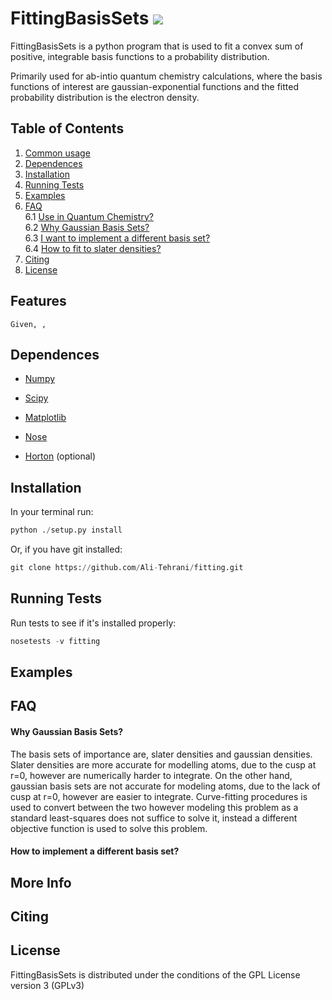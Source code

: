 FittingBasisSets <a href='https://docs.python.org/3.5/'><img src='https://img.shields.io/badge/python-3.5-blue.svg'></a>
===================

FittingBasisSets is a python program that is used to fit a convex sum of 
positive, integrable basis functions to a probability distribution. 

Primarily used for ab-intio quantum chemistry calculations, where the basis functions of 
interest are gaussian-exponential functions and the fitted probability 
distribution is the electron density.

## Table of Contents
1. [Common usage](#commonusage)
2. [Dependences](#dependences)
3. [Installation](#installation)
4. [Running Tests](#runningtests)
5. [Examples](#examples)
6. [FAQ](#faq)  
    6.1 [Use in Quantum Chemistry?](#use-in-quantum-chemistry?)  
    6.2 [Why Gaussian Basis Sets?](#why-gaussian-basis-sets?)  
    6.3 [I want to implement a different basis set?](#how-to-implement-a-different-basis-set?)  
    6.4 [How to fit to slater densities?](#how-to-fit-to-slater-densities?)
7. [Citing](#citing)
8. [License](#license)


## Features 
    Given, ,

## Dependences 
* [Numpy](http://www.numpy.org/) 

* [Scipy](https://www.scipy.org/)

* [Matplotlib](https://matplotlib.org/)

* [Nose](http://nose.readthedocs.io/en/latest/)

* [Horton](https://theochem.github.io/horton/2.1.0/index.html) (optional)

## Installation
In your terminal run:

```python
python ./setup.py install
```

Or, if you have git installed:
```python
git clone https://github.com/Ali-Tehrani/fitting.git
```

## Running Tests 
Run tests to see if it's installed properly:
```python
nosetests -v fitting
```

## Examples

## FAQ 
#### Why Gaussian Basis Sets?
The basis sets of importance are, slater densities and gaussian densities.
Slater densities are more accurate for modelling atoms, due to the cusp at r=0, 
however are 
numerically harder to integrate. On the other hand,
gaussian basis sets are not accurate for modeling atoms, due to the lack of cusp
 at r=0, 
however 
are easier to integrate.
Curve-fitting procedures is used to convert between the two however modeling
this problem as a standard least-squares does not suffice to solve it, 
instead a different objective function is used to solve this problem.


#### How to implement a different basis set?


## More Info

## Citing 

## License 
FittingBasisSets is distributed under the conditions of the GPL License 
version 3 (GPLv3)
